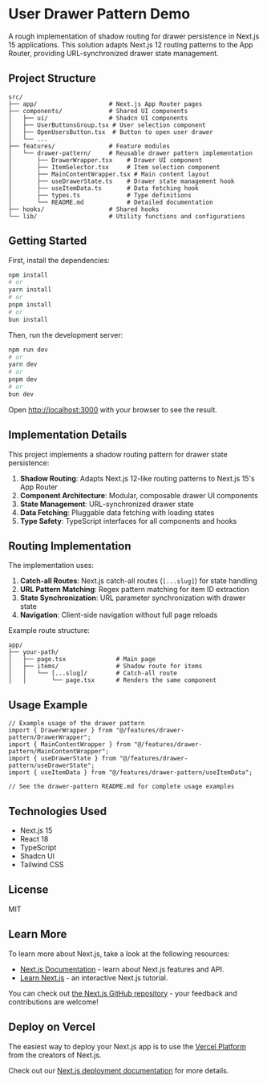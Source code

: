 # User Drawer Pattern Demo

A rough implementation of shadow routing for drawer persistence in Next.js 15 applications. This solution adapts Next.js 12 routing patterns to the App Router, providing URL-synchronized drawer state management.

## Project Structure

```
src/
├── app/                    # Next.js App Router pages
├── components/             # Shared UI components
│   ├── ui/                 # Shadcn UI components
│   ├── UserButtonsGroup.tsx # User selection component
│   ├── OpenUsersButton.tsx  # Button to open user drawer
│   └── ...
├── features/               # Feature modules
│   └── drawer-pattern/     # Reusable drawer pattern implementation
│       ├── DrawerWrapper.tsx    # Drawer UI component
│       ├── ItemSelector.tsx     # Item selection component
│       ├── MainContentWrapper.tsx # Main content layout
│       ├── useDrawerState.ts    # Drawer state management hook
│       ├── useItemData.ts       # Data fetching hook
│       ├── types.ts             # Type definitions
│       └── README.md            # Detailed documentation
├── hooks/                  # Shared hooks
└── lib/                    # Utility functions and configurations
```

## Getting Started

First, install the dependencies:

```bash
npm install
# or
yarn install
# or
pnpm install
# or
bun install
```

Then, run the development server:

```bash
npm run dev
# or
yarn dev
# or
pnpm dev
# or
bun dev
```

Open [http://localhost:3000](http://localhost:3000) with your browser to see the result.

## Implementation Details

This project implements a shadow routing pattern for drawer state persistence:

1. **Shadow Routing**: Adapts Next.js 12-like routing patterns to Next.js 15's App Router
2. **Component Architecture**: Modular, composable drawer UI components
3. **State Management**: URL-synchronized drawer state
4. **Data Fetching**: Pluggable data fetching with loading states
5. **Type Safety**: TypeScript interfaces for all components and hooks

## Routing Implementation

The implementation uses:

1. **Catch-all Routes**: Next.js catch-all routes (`[...slug]`) for state handling
2. **URL Pattern Matching**: Regex pattern matching for item ID extraction
3. **State Synchronization**: URL parameter synchronization with drawer state
4. **Navigation**: Client-side navigation without full page reloads

Example route structure:
```
app/
├── your-path/
│   ├── page.tsx              # Main page
│   ├── items/                # Shadow route for items
│   │   └── [...slug]/        # Catch-all route
│   │       └── page.tsx      # Renders the same component
```

## Usage Example

```tsx
// Example usage of the drawer pattern
import { DrawerWrapper } from "@/features/drawer-pattern/DrawerWrapper";
import { MainContentWrapper } from "@/features/drawer-pattern/MainContentWrapper";
import { useDrawerState } from "@/features/drawer-pattern/useDrawerState";
import { useItemData } from "@/features/drawer-pattern/useItemData";

// See the drawer-pattern README.md for complete usage examples
```

## Technologies Used

- Next.js 15
- React 18
- TypeScript
- Shadcn UI
- Tailwind CSS

## License

MIT

## Learn More

To learn more about Next.js, take a look at the following resources:

- [Next.js Documentation](https://nextjs.org/docs) - learn about Next.js features and API.
- [Learn Next.js](https://nextjs.org/learn) - an interactive Next.js tutorial.

You can check out [the Next.js GitHub repository](https://github.com/vercel/next.js) - your feedback and contributions are welcome!

## Deploy on Vercel

The easiest way to deploy your Next.js app is to use the [Vercel Platform](https://vercel.com/new?utm_medium=default-template&filter=next.js&utm_source=create-next-app&utm_campaign=create-next-app-readme) from the creators of Next.js.

Check out our [Next.js deployment documentation](https://nextjs.org/docs/app/building-your-application/deploying) for more details.
